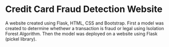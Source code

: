 # Credit Card Fraud Detection Website
A website created using Flask, HTML, CSS and Bootstrap.
First a model was created to determine whethewr a transaction is fraud or legal using Isolation Forest Algorithm.
Then the model was deployed on a website using Flask (pickel library).
